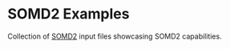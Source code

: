 # SOMD2 Examples

Collection of [SOMD2](https://github.com/OpenBioSim/somd2/) input files showcasing SOMD2 capabilities.
